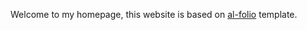 Welcome to my homepage, this website is based on [al-folio](https://github.com/alshedivat/al-folio) template.